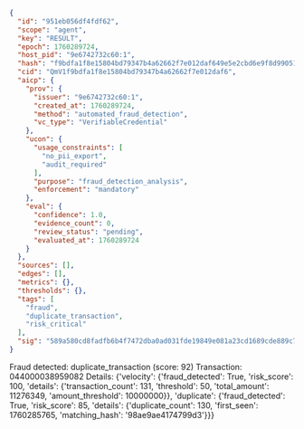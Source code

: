 ```json
{
  "id": "951eb056df4fdf62",
  "scope": "agent",
  "key": "RESULT",
  "epoch": 1760289724,
  "host_pid": "9e6742732c60:1",
  "hash": "f9bdfa1f8e15804bd79347b4a62662f7e012daf649e5e2cbd6e9f8d990517e99",
  "cid": "QmV1f9bdfa1f8e15804bd79347b4a62662f7e012daf6",
  "aicp": {
    "prov": {
      "issuer": "9e6742732c60:1",
      "created_at": 1760289724,
      "method": "automated_fraud_detection",
      "vc_type": "VerifiableCredential"
    },
    "ucon": {
      "usage_constraints": [
        "no_pii_export",
        "audit_required"
      ],
      "purpose": "fraud_detection_analysis",
      "enforcement": "mandatory"
    },
    "eval": {
      "confidence": 1.0,
      "evidence_count": 0,
      "review_status": "pending",
      "evaluated_at": 1760289724
    }
  },
  "sources": [],
  "edges": [],
  "metrics": {},
  "thresholds": {},
  "tags": [
    "fraud",
    "duplicate_transaction",
    "risk_critical"
  ],
  "sig": "589a580cd8fadfb6b4f7472dba0ad031fde19849e081a23cd1689cde889c7f4f"
}
```

Fraud detected: duplicate_transaction (score: 92)
Transaction: 044000038959082
Details: {'velocity': {'fraud_detected': True, 'risk_score': 100, 'details': {'transaction_count': 131, 'threshold': 50, 'total_amount': 11276349, 'amount_threshold': 10000000}}, 'duplicate': {'fraud_detected': True, 'risk_score': 85, 'details': {'duplicate_count': 130, 'first_seen': 1760285765, 'matching_hash': '98ae9ae4174799d3'}}}